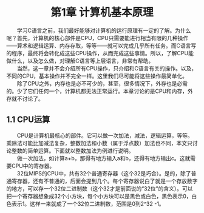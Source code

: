 # <center> 第1章 计算机基本原理 </center>
&emsp;&emsp;学习C语言之前，我们最好能够对计算机的运行原理有一定的了解。为什么呢？首先，计算机的核心部件是CPU，CPU只需要能进行相当有限的几种操作——算术和逻辑运算、内存存取，等等——就可以完成几乎所有任务。而C语言写的程序，最终将会转化成这些CPU操作，从而完成这些事情。所以，了解CPU能做什么，以及怎么做，对理解C语言等上层语言，非常有帮助。</br>
&emsp;&emsp;当然，这一章并不会介绍所有CPU操作，只介绍和C语言有关的操作。以及，不同的CPU，基本操作并不完全一样。这里我们尽可能将这些操作最简单化。</br>
&emsp;&emsp;除了CPU之外，内存也是必不可少的，甚至，很多情况下，外存也是必需的。少了它们任何一个，计算机都无法正常运行。本章讨论的是CPU和内存，外存就不讨论了。</br>
## 1.1 CPU运算
&emsp;&emsp;CPU是计算机最核心的部件。它可以做一次加法，减法，逻辑运算，等等。乘除法可能比加减法复杂，整数加法和小数（属于浮点数）加法也不同，本文只讨论整数的简单运算。下面就以整数加法为例进行说明。</br>
&emsp;&emsp;做一次加法，如计算a+b，那得有地方输入a和b，还得有地方输出c。这就需要CPU中的寄存器。</br>
&emsp;&emsp;32位MIPS的CPU中，共有32个普通寄存器（这个32是巧合）。是的，除了普通寄存器，还有不普通的，后面会提到几个。每个寄存器说白了就是一个存放数字的地方，可以存一个32位二进制数（这个32才是前面说的“32位”的含义）。可以把一个寄存器想象成32个小方块，每个小方块可以是黑色或白色，黑色表示0，白色表示1。这样一来就成了一个32位二进制数，范围是0到2^32 -1。